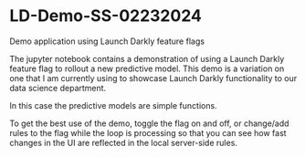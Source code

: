 # LD-Demo-SS-02232024
Demo application using Launch Darkly feature flags


The jupyter notebook contains a demonstration of using a Launch Darkly feature flag to rollout a new predictive model.   This demo is a variation on one that I am currently using to showcase Launch Darkly functionality to our data science department.

In this case the predictive models are simple functions.

To get the best use of the demo, toggle the flag on and off, or change/add rules to the flag while the loop is processing so that you can see how fast changes in the UI are reflected in the local server-side rules.
